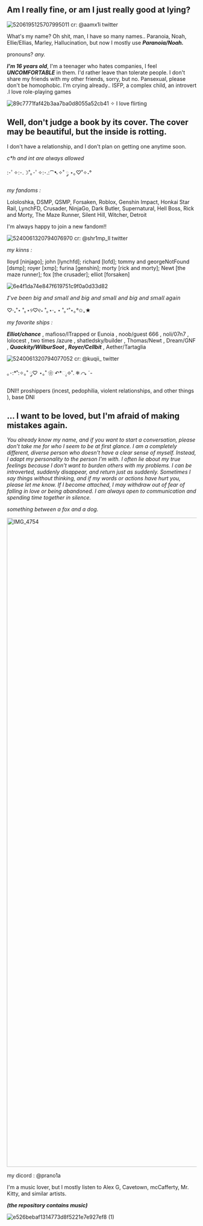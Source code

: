 ## Am I really fine, or am I just really good at lying?

![5206195125707995011](https://github.com/user-attachments/assets/d7d3a6ce-6fe0-4e9d-a98a-124b484c849f)
cr:  @aamx1i twitter

  What's my name? Oh shit, man, I have so many names.. Paranoia, Noah, Ellie/Ellias, Marley, Hallucination, but now I mostly use **_Paranoia/Noah._**

pronouns? _any._

  **_I'm 16 years old_**, I'm a teenager who hates companies, I feel **_UNCOMFORTABLE_** in them. I'd rather leave than tolerate people. I don't share my friends with my other friends, sorry, but no. 
Pansexual, please don't be homophobic. I'm crying already.. ISFP, a complex child, an introvert .I love role-playing games

![89c7771faf42b3aa7ba0d8055a52cb41](https://github.com/user-attachments/assets/5000bbc5-4488-49cf-8904-0a37723985fc)
✧   I love flirting

 Well, don't judge a book by its cover. The cover may be beautiful, but the inside is rotting.
 -
 
I don't have a relationship, and I don't plan on getting one anytime soon.

_c*h and int are always allowed_

:･ﾟ✧:･.☽˚｡･ﾟ✧:･.:⁀➷✧˚ ༘ ⋆｡♡˚✧˖°

_my fandoms :_

Lololoshka, DSMP, QSMP, Forsaken, Roblox, Genshin Impact, Honkai Star Rail, LynchFD, Crusader, NinjaGo, Dark Butler, Supernatural, Hell Boss, Rick and Morty, The Maze Runner, Silent Hill, Witcher, Detroit

I'm always happy to join a new fandom!!

![5240061320794076970](https://github.com/user-attachments/assets/5a0a72e5-a9f8-4e7e-bd46-88a18b0d60c4)
cr: @shr1mp_ll twitter

_my kinns :_

lloyd [ninjago]; john [lynchfd]; richard [lofd]; tommy and georgeNotFound [dsmp]; royer [xmp]; furina [genshin]; morty [rick and morty]; Newt [the maze runner]; fox [the crusader]; elliot [forsaken]

![6e4f1da74e847f619751c9f0a0d33d82](https://github.com/user-attachments/assets/83ab53a8-ee23-4e3c-92f2-5caddd626d0e)

𝘐'𝘷𝘦 𝘣𝘦𝘦𝘯 𝘣𝘪𝘨 𝘢𝘯𝘥 𝘴𝘮𝘢𝘭𝘭 𝘢𝘯𝘥 𝘣𝘪𝘨 𝘢𝘯𝘥 𝘴𝘮𝘢𝘭𝘭 𝘢𝘯𝘥 𝘣𝘪𝘨 𝘢𝘯𝘥 𝘴𝘮𝘢𝘭𝘭 𝘢𝘨𝘢𝘪𝘯 

‎♡‧₊˚⋆ ˚｡⋆୨♡୧⋆ ˚｡⋆‧₊ ⋆ ˚｡⁺˚⋆｡°✩₊★

_my favorite ships :_

**_Elliot/chance_** , mafioso/ITrapped or Eunoia , noob/guest 666 , noli/07n7 , lolocest , two times
/azure , shatledsky/builder , Thomas/Newt , Dream/GNF , **_Quackity/WilburSoot , Royer/Cellbit_** , Aether/Tartaglia

![5240061320794077052](https://github.com/user-attachments/assets/0194503f-c169-44ac-8fe5-c693885863a0)
cr: @kuqii_ twitter

｡･:*˚:✧｡˚ ༘♡ ⋆｡˚ ❀ ↶*ೃ✧˚. ❃ ↷ ˊ-

 DNI!! proshippers (incest, pedophilia, violent relationships, and other things ), base DNI

 ... I want to be loved, but I'm afraid of making mistakes again.
 -

 _You already know my name, and if you want to start a conversation, please don't take me for who I seem to be at first glance. I am a completely different, diverse person who doesn't have a clear sense of myself. Instead, I adapt my personality to the person I'm with. I often lie about my true feelings because I don't want to burden others with my problems. I can be introverted, suddenly disappear, and return just as suddenly. Sometimes I say things without thinking, and if my words or actions have hurt you, please let me know. If I become attached, I may withdraw out of fear of falling in love or being abandoned. I am always open to communication and spending time together in silence._

_something between a fox and a dog._

<img width="2000" height="1720" alt="IMG_4754" src="https://github.com/user-attachments/assets/cbf88788-d80b-426f-8fdd-59c6a4aff13c" />

my dicord : @prano1a 

I'm a music lover, but I mostly listen to Alex G, Cavetown, mcCafferty, Mr. Kitty, and similar artists.

**_(the repository contains music)_**

![e526bebaf1314773d8f5221e7e927ef8 (1)](https://github.com/user-attachments/assets/fcef7d6e-fbfe-4a8c-a109-04a44b511dda)


